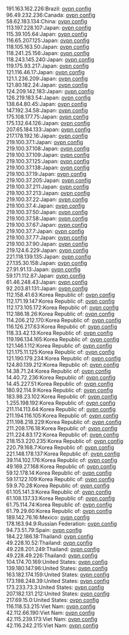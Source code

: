 191.163.162.226:Brazil: [ovpn config](vpn/191_163_162_226.ovpn)  
96.49.232.236:Canada: [ovpn config](vpn/96_49_232_236.ovpn)  
58.62.183.134:China: [ovpn config](vpn/58_62_183_134.ovpn)  
113.197.228.107:Japan: [ovpn config](vpn/113_197_228_107.ovpn)  
115.39.105.64:Japan: [ovpn config](vpn/115_39_105_64.ovpn)  
116.65.207.125:Japan: [ovpn config](vpn/116_65_207_125.ovpn)  
118.105.163.50:Japan: [ovpn config](vpn/118_105_163_50.ovpn)  
118.241.25.156:Japan: [ovpn config](vpn/118_241_25_156.ovpn)  
118.243.145.240:Japan: [ovpn config](vpn/118_243_145_240.ovpn)  
119.175.93.217:Japan: [ovpn config](vpn/119_175_93_217.ovpn)  
121.116.46.17:Japan: [ovpn config](vpn/121_116_46_17.ovpn)  
121.1.236.209:Japan: [ovpn config](vpn/121_1_236_209.ovpn)  
121.80.182.24:Japan: [ovpn config](vpn/121_80_182_24.ovpn)  
124.209.142.183:Japan: [ovpn config](vpn/124_209_142_183.ovpn)  
126.219.183.54:Japan: [ovpn config](vpn/126_219_183_54.ovpn)  
138.64.80.45:Japan: [ovpn config](vpn/138_64_80_45.ovpn)  
147.192.34.58:Japan: [ovpn config](vpn/147_192_34_58.ovpn)  
175.108.177.75:Japan: [ovpn config](vpn/175_108_177_75.ovpn)  
175.132.64.126:Japan: [ovpn config](vpn/175_132_64_126.ovpn)  
207.65.184.133:Japan: [ovpn config](vpn/207_65_184_133.ovpn)  
217.178.192.16:Japan: [ovpn config](vpn/217_178_192_16.ovpn)  
219.100.37.1:Japan: [ovpn config](vpn/219_100_37_1.ovpn)  
219.100.37.108:Japan: [ovpn config](vpn/219_100_37_108.ovpn)  
219.100.37.109:Japan: [ovpn config](vpn/219_100_37_109.ovpn)  
219.100.37.125:Japan: [ovpn config](vpn/219_100_37_125.ovpn)  
219.100.37.138:Japan: [ovpn config](vpn/219_100_37_138.ovpn)  
219.100.37.19:Japan: [ovpn config](vpn/219_100_37_19.ovpn)  
219.100.37.205:Japan: [ovpn config](vpn/219_100_37_205.ovpn)  
219.100.37.211:Japan: [ovpn config](vpn/219_100_37_211.ovpn)  
219.100.37.213:Japan: [ovpn config](vpn/219_100_37_213.ovpn)  
219.100.37.22:Japan: [ovpn config](vpn/219_100_37_22.ovpn)  
219.100.37.4:Japan: [ovpn config](vpn/219_100_37_4.ovpn)  
219.100.37.50:Japan: [ovpn config](vpn/219_100_37_50.ovpn)  
219.100.37.58:Japan: [ovpn config](vpn/219_100_37_58.ovpn)  
219.100.37.67:Japan: [ovpn config](vpn/219_100_37_67.ovpn)  
219.100.37.7:Japan: [ovpn config](vpn/219_100_37_7.ovpn)  
219.100.37.77:Japan: [ovpn config](vpn/219_100_37_77.ovpn)  
219.100.37.90:Japan: [ovpn config](vpn/219_100_37_90.ovpn)  
219.124.6.229:Japan: [ovpn config](vpn/219_124_6_229.ovpn)  
221.118.139.135:Japan: [ovpn config](vpn/221_118_139_135.ovpn)  
27.135.30.158:Japan: [ovpn config](vpn/27_135_30_158.ovpn)  
27.91.91.13:Japan: [ovpn config](vpn/27_91_91_13.ovpn)  
59.171.112.87:Japan: [ovpn config](vpn/59_171_112_87.ovpn)  
61.46.248.43:Japan: [ovpn config](vpn/61_46_248_43.ovpn)  
92.203.81.131:Japan: [ovpn config](vpn/92_203_81_131.ovpn)  
112.158.41.63:Korea Republic of: [ovpn config](vpn/112_158_41_63.ovpn)  
112.171.19.147:Korea Republic of: [ovpn config](vpn/112_171_19_147.ovpn)  
112.173.105.172:Korea Republic of: [ovpn config](vpn/112_173_105_172.ovpn)  
112.186.18.26:Korea Republic of: [ovpn config](vpn/112_186_18_26.ovpn)  
114.206.212.170:Korea Republic of: [ovpn config](vpn/114_206_212_170.ovpn)  
116.126.217.63:Korea Republic of: [ovpn config](vpn/116_126_217_63.ovpn)  
118.33.42.13:Korea Republic of: [ovpn config](vpn/118_33_42_13.ovpn)  
119.196.134.165:Korea Republic of: [ovpn config](vpn/119_196_134_165.ovpn)  
121.146.1.112:Korea Republic of: [ovpn config](vpn/121_146_1_112.ovpn)  
121.175.11.125:Korea Republic of: [ovpn config](vpn/121_175_11_125.ovpn)  
121.190.179.234:Korea Republic of: [ovpn config](vpn/121_190_179_234.ovpn)  
124.80.139.212:Korea Republic of: [ovpn config](vpn/124_80_139_212.ovpn)  
14.38.71.24:Korea Republic of: [ovpn config](vpn/14_38_71_24.ovpn)  
14.40.72.236:Korea Republic of: [ovpn config](vpn/14_40_72_236.ovpn)  
14.45.227.51:Korea Republic of: [ovpn config](vpn/14_45_227_51.ovpn)  
180.92.114.9:Korea Republic of: [ovpn config](vpn/180_92_114_9.ovpn)  
183.98.23.102:Korea Republic of: [ovpn config](vpn/183_98_23_102.ovpn)  
1.255.198.192:Korea Republic of: [ovpn config](vpn/1_255_198_192.ovpn)  
211.114.113.64:Korea Republic of: [ovpn config](vpn/211_114_113_64.ovpn)  
211.194.116.105:Korea Republic of: [ovpn config](vpn/211_194_116_105.ovpn)  
211.198.218.229:Korea Republic of: [ovpn config](vpn/211_198_218_229.ovpn)  
211.208.176.18:Korea Republic of: [ovpn config](vpn/211_208_176_18.ovpn)  
211.224.83.172:Korea Republic of: [ovpn config](vpn/211_224_83_172.ovpn)  
218.153.220.235:Korea Republic of: [ovpn config](vpn/218_153_220_235.ovpn)  
220.79.168.7:Korea Republic of: [ovpn config](vpn/220_79_168_7.ovpn)  
221.148.178.137:Korea Republic of: [ovpn config](vpn/221_148_178_137.ovpn)  
39.114.102.176:Korea Republic of: [ovpn config](vpn/39_114_102_176.ovpn)  
49.169.27.168:Korea Republic of: [ovpn config](vpn/49_169_27_168.ovpn)  
59.12.178.14:Korea Republic of: [ovpn config](vpn/59_12_178_14.ovpn)  
59.17.122.109:Korea Republic of: [ovpn config](vpn/59_17_122_109.ovpn)  
59.9.70.28:Korea Republic of: [ovpn config](vpn/59_9_70_28.ovpn)  
61.105.141.3:Korea Republic of: [ovpn config](vpn/61_105_141_3.ovpn)  
61.108.137.33:Korea Republic of: [ovpn config](vpn/61_108_137_33.ovpn)  
61.75.114.74:Korea Republic of: [ovpn config](vpn/61_75_114_74.ovpn)  
61.79.29.60:Korea Republic of: [ovpn config](vpn/61_79_29_60.ovpn)  
189.142.76.16:Mexico: [ovpn config](vpn/189_142_76_16.ovpn)  
178.163.94.9:Russian Federation: [ovpn config](vpn/178_163_94_9.ovpn)  
94.73.51.79:Spain: [ovpn config](vpn/94_73_51_79.ovpn)  
184.22.186.18:Thailand: [ovpn config](vpn/184_22_186_18.ovpn)  
49.228.10.52:Thailand: [ovpn config](vpn/49_228_10_52.ovpn)  
49.228.201.249:Thailand: [ovpn config](vpn/49_228_201_249.ovpn)  
49.228.49.226:Thailand: [ovpn config](vpn/49_228_49_226.ovpn)  
104.174.70.169:United States: [ovpn config](vpn/104_174_70_169.ovpn)  
139.180.147.96:United States: [ovpn config](vpn/139_180_147_96.ovpn)  
163.182.174.159:United States: [ovpn config](vpn/163_182_174_159.ovpn)  
173.198.248.39:United States: [ovpn config](vpn/173_198_248_39.ovpn)  
173.233.73.3:United States: [ovpn config](vpn/173_233_73_3.ovpn)  
207.182.131.212:United States: [ovpn config](vpn/207_182_131_212.ovpn)  
217.69.15.0:United States: [ovpn config](vpn/217_69_15_0.ovpn)  
116.118.53.215:Viet Nam: [ovpn config](vpn/116_118_53_215.ovpn)  
42.112.66.190:Viet Nam: [ovpn config](vpn/42_112_66_190.ovpn)  
42.115.239.173:Viet Nam: [ovpn config](vpn/42_115_239_173.ovpn)  
42.116.242.215:Viet Nam: [ovpn config](vpn/42_116_242_215.ovpn)  
